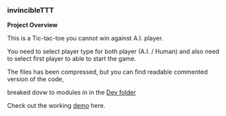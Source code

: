### invincibleTTT

**Project Overview**

This is a Tic-tac-toe you cannot win against A.I. player.

You need to select player type for both player (A.I. / Human) and also need to select first player to able to start the game.

The files has been compressed, but you can find readable commented version of the code, 

breaked dovw to modules in in the [Dev folder](https://github.com/DevRob/invincibleTTT/tree/master/Dev)

Check out the working [demo](http://devrob.github.io/invincibleTTT/) here. 

